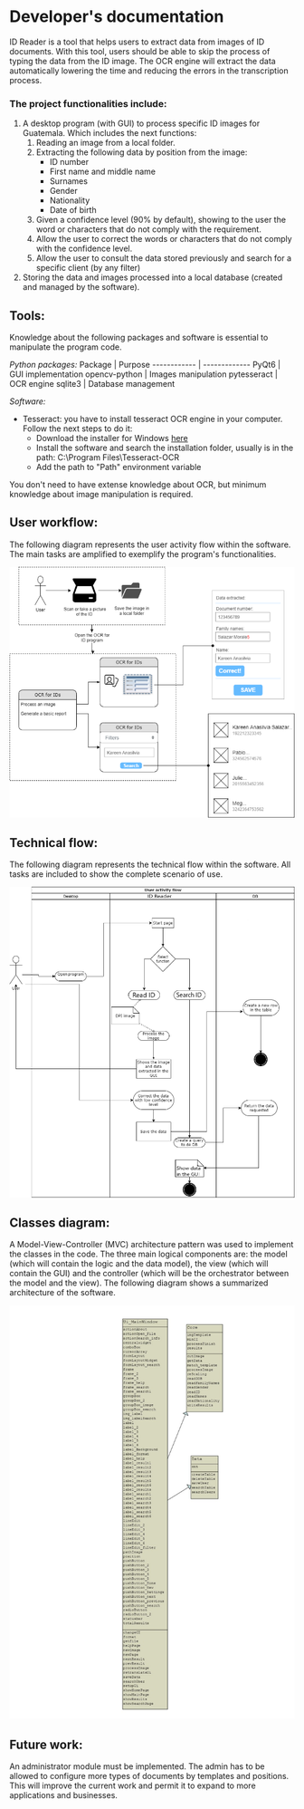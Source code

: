 # Developer's documentation

ID Reader is a tool that helps users to extract data from images of ID documents. With this tool, users should be able to skip the process of typing the data from the ID image. The OCR engine will extract the data automatically lowering the time and reducing the errors in the transcription process.

### The project functionalities include:
1. A desktop program (with GUI) to process specific ID images for Guatemala. Which includes the next functions:
    1. Reading an image from a local folder.
    1. Extracting the following data by position from the image:
        * ID number
        * First name and middle name
        * Surnames
        * Gender
        * Nationality
        * Date of birth
    1. Given a confidence level (90% by default), showing to the user the word or characters that do not comply with the requirement.
    1. Allow the user to correct the words or characters that do not comply with the confidence level.
    1. Allow the user to consult the data stored previously and search for a specific client (by any filter)
1. Storing the data and images processed into a local database (created and managed by the software).

## Tools:
Knowledge about the following packages and software is essential to manipulate the program code.

_Python packages:_
Package | Purpose
------------ | -------------
PyQt6 |  GUI implementation
opencv-python | Images manipulation
pytesseract | OCR engine
sqlite3 | Database management

_Software:_

* Tesseract: you have to install tesseract OCR engine in your computer. Follow the next steps to do it:
    * Download the installer for Windows [here](https://github.com/UB-Mannheim/tesseract/wiki)
    * Install the software and search the installation folder, usually is in the path: C:\Program Files\Tesseract-OCR
    * Add the path to "Path" environment variable

You don't need to have extense knowledge about OCR, but minimum knowledge about image manipulation is required.

## User workflow:
The following diagram represents the user activity flow within the software. The main tasks are amplified to exemplify the program's functionalities.

![User workflow diagram](/doc/userflow.png)

## Technical flow:
The following diagram represents the technical flow within the software. All tasks are included to show the complete scenario of use.

![Thechnical workflow diagram](/doc/uml.png)

## Classes diagram:
A Model-View-Controller (MVC) architecture pattern was used to implement the classes in the code. The three main logical components are: the model (which will contain the logic and the data model), the view (which will contain the GUI) and the controller (which will be the orchestrator between the model and the view).
The following diagram shows a summarized architecture of the software.

![Classes diagram](/doc/classes.jpg)

## Future work:
An administrator module must be implemented. The admin has to be allowed to configure more types of documents by templates and positions. This will improve the current work and permit it to expand to more applications and businesses. 